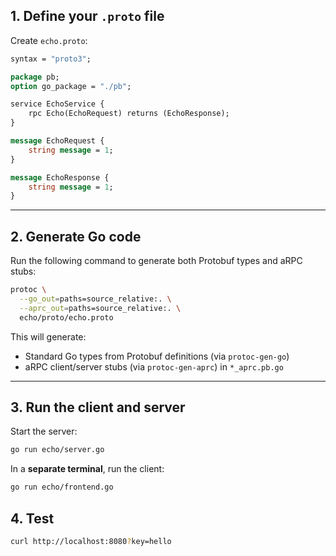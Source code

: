 ## 1. Define your `.proto` file

Create `echo.proto`:

```proto
syntax = "proto3";

package pb;
option go_package = "./pb";

service EchoService {
    rpc Echo(EchoRequest) returns (EchoResponse);
}

message EchoRequest {
    string message = 1;
}

message EchoResponse {
    string message = 1;
}
```

---

## 2. Generate Go code

Run the following command to generate both Protobuf types and aRPC stubs:

```bash
protoc \
  --go_out=paths=source_relative:. \
  --aprc_out=paths=source_relative:. \
  echo/proto/echo.proto
```

This will generate:
- Standard Go types from Protobuf definitions (via `protoc-gen-go`)
- aRPC client/server stubs (via `protoc-gen-aprc`) in `*_aprc.pb.go`

---

## 3. Run the client and server

Start the server:

```bash
go run echo/server.go
```

In a **separate terminal**, run the client:

```bash
go run echo/frontend.go
```

## 4. Test

```bash
curl http://localhost:8080?key=hello
```